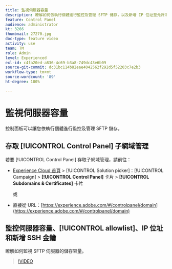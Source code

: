 ```yaml
---
title: 監視伺服器容量
description: 瞭解如何依執行個體進行監控及管理 SFTP 儲存，以及新增 IP 位址至允許清單。
feature: Control Panel
audience: administrator
kt: 3266
thumbnail: 27270.jpg
doc-type: feature video
activity: use
team: TM
role: Admin
level: Experienced
exl-id: c4fa20ed-a836-4c69-b3a8-749dc43e6b09
source-git-commit: dc31bc114b82eae4042562f292d5f52203c7e2b3
workflow-type: tm+mt
source-wordcount: '89'
ht-degree: 100%

---
```


# 監視伺服器容量

控制面板可以讓您依執行個體進行監控及管理 SFTP 儲存。

## 存取 [!UICONTROL Control Panel] 子網域管理

若要 [!UICONTROL Control Panel] 存取子網域管理，請前往：

* [Experience Cloud 首頁](https://experience.adobe.com/#/home) > [!UICONTROL Solution picker]：[!UICONTROL Campaign] > **[!UICONTROL Control Panel]** 卡片 > **[!UICONTROL Subdomains & Certificates]** 卡片

   或
* 直接從 URL：[https://experience.adobe.com/#/controlpanel/domain](https://experience.adobe.com/#/controlpanel/domain)

## 監控伺服器容量、[!UICONTROL allowlist]、IP 位址和新增 SSH 金鑰

瞭解如何監視 SFTP 伺服器的儲存容量。

>[!VIDEO](https://video.tv.adobe.com/v/27270?quality=12)
